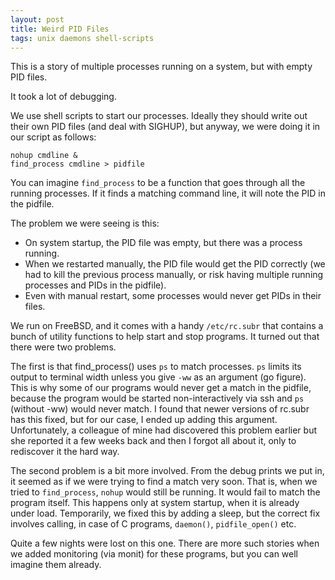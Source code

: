 ```yaml
---
layout: post
title: Weird PID Files
tags: unix daemons shell-scripts
---
```


This is a story of multiple processes running on a system, but with empty PID files.

It took a lot of debugging.

We use shell scripts to start our processes.  Ideally they should write out their own PID files (and deal with SIGHUP), but anyway, we were doing it in our script as follows:

```
nohup cmdline &
find_process cmdline > pidfile
```

You can imagine `find_process` to be a function that goes through all the running processes.  If it finds a matching command line, it will note the PID in the pidfile.

The problem we were seeing is this:

 * On system startup, the PID file was empty, but there was a process running.
 * When we restarted manually, the PID file would get the PID correctly (we had to kill the previous process manually, or risk having multiple running processes and PIDs in the pidfile).
 * Even with manual restart, some processes would never get PIDs in their files.

We run on FreeBSD, and it comes with a handy `/etc/rc.subr` that contains a bunch of utility functions to help start and stop programs.  It turned out that there were two problems.

The first is that find_process() uses `ps` to match processes.  `ps` limits its output to terminal width unless you give `-ww` as an argument (go figure).  This is why some of our programs would never get a match in the pidfile, because the program would be started non-interactively via ssh and `ps` (without -ww) would never match.  I found that newer versions of rc.subr has this fixed, but for our case, I ended up adding this argument.  Unfortunately, a colleague of mine had discovered this problem earlier but she reported it a few weeks back and then I forgot all about it, only to rediscover it the hard way.

The second problem is a bit more involved.  From the debug prints we put in, it seemed as if we were trying to find a match very soon.  That is, when we tried to `find_process`, `nohup` would still be running.  It would fail to match the program itself.  This happens only at system startup, when it is already under load.  Temporarily, we fixed this by adding a sleep, but the correct fix involves calling, in case of C programs, `daemon()`, `pidfile_open()` etc.

Quite a few nights were lost on this one.  There are more such stories when we added monitoring (via monit) for these programs, but you can well imagine them already.
